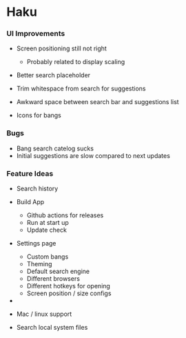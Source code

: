 # Haku

### UI Improvements

- Screen positioning still not right
  - Probably related to display scaling
- Better search placeholder

- Trim whitespace from search for suggestions

- Awkward space between search bar and suggestions list

- Icons for bangs

### Bugs

- Bang search catelog sucks
- Initial suggestions are slow compared to next updates

### Feature Ideas

- Search history

- Build App

  - Github actions for releases
  - Run at start up
  - Update check

- Settings page
  - Custom bangs
  - Theming
  - Default search engine
  - Different browsers
  - Different hotkeys for opening
  - Screen position / size configs
-
- Mac / linux support

- Search local system files
